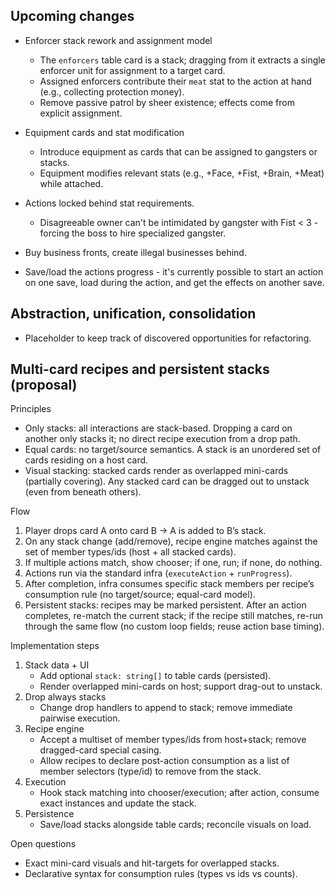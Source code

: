 ## Upcoming changes

- Enforcer stack rework and assignment model
  - The `enforcers` table card is a stack; dragging from it extracts a single enforcer unit for assignment to a target card.
  - Assigned enforcers contribute their `meat` stat to the action at hand (e.g., collecting protection money).
  - Remove passive patrol by sheer existence; effects come from explicit assignment.

- Equipment cards and stat modification
  - Introduce equipment as cards that can be assigned to gangsters or stacks.
  - Equipment modifies relevant stats (e.g., +Face, +Fist, +Brain, +Meat) while attached.

- Actions locked behind stat requirements.
  - Disagreeable owner can't be intimidated by gangster with Fist < 3 - forcing the boss to hire specialized gangster.

- Buy business fronts, create illegal businesses behind.

- Save/load the actions progress - it's currently possible to start an action on one save, load during the action, and get the effects on another save.


## Abstraction, unification, consolidation

 - Placeholder to keep track of discovered opportunities for refactoring.

## Multi-card recipes and persistent stacks (proposal)

Principles
- Only stacks: all interactions are stack-based. Dropping a card on another only stacks it; no direct recipe execution from a drop path.
- Equal cards: no target/source semantics. A stack is an unordered set of cards residing on a host card.
- Visual stacking: stacked cards render as overlapped mini-cards (partially covering). Any stacked card can be dragged out to unstack (even from beneath others).

Flow
1) Player drops card A onto card B → A is added to B’s stack.
2) On any stack change (add/remove), recipe engine matches against the set of member types/ids (host + all stacked cards).
3) If multiple actions match, show chooser; if one, run; if none, do nothing.
4) Actions run via the standard infra (`executeAction` + `runProgress`).
5) After completion, infra consumes specific stack members per recipe’s consumption rule (no target/source; equal-card model).
6) Persistent stacks: recipes may be marked persistent. After an action completes, re-match the current stack; if the recipe still matches, re-run through the same flow (no custom loop fields; reuse action base timing).

Implementation steps
1) Stack data + UI
   - Add optional `stack: string[]` to table cards (persisted).
   - Render overlapped mini-cards on host; support drag-out to unstack.
2) Drop always stacks
   - Change drop handlers to append to stack; remove immediate pairwise execution.
3) Recipe engine
   - Accept a multiset of member types/ids from host+stack; remove dragged-card special casing.
   - Allow recipes to declare post-action consumption as a list of member selectors (type/id) to remove from the stack.
4) Execution
   - Hook stack matching into chooser/execution; after action, consume exact instances and update the stack.
5) Persistence
   - Save/load stacks alongside table cards; reconcile visuals on load.

Open questions
- Exact mini-card visuals and hit-targets for overlapped stacks.
- Declarative syntax for consumption rules (types vs ids vs counts).

 